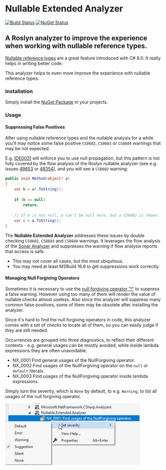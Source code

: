 # Nullable Extended Analyzer 
[![Build Status](https://dev.azure.com/tom-englert/Open%20Source/_apis/build/status/Nullable.Extended.Analyzer?branchName=master)](https://dev.azure.com/tom-englert/Open%20Source/_build/latest?definitionId=39&branchName=master)
[![NuGet Status](https://img.shields.io/nuget/v/Nullable.Extended.Analyzer.svg)](https://www.nuget.org/packages/Nullable.Extended.Analyzer/)

## A Roslyn analyzer to improve the experience when working with nullable reference types.

[Nullable reference types](https://docs.microsoft.com/en-us/dotnet/csharp/nullable-references) 
are a great feature introduced with C# 8.0. It really helps in writing better code.

This analyzer helps to even more improve the experience with nullable reference types.

### Installation

Simply install the [NuGet Package](https://www.nuget.org/packages/Nullable.Extended.Analyzer/) in your projects.

### Usage

#### Suppressing False Positives

After using nullable reference types and the nullable analysis for a while you'll may notice some false positive `CS8602`, `CS8603` or `CS8604` warnings that may be not expected.

E.g. [IDE0031](https://docs.microsoft.com/en-us/dotnet/fundamentals/code-analysis/style-rules/ide0031) will enforce you to use null propagation, 
but this pattern is not fully covered by the flow analysis of the Roslyn nullable analyzer (see e.g. issues [49653](https://github.com/dotnet/roslyn/issues/49653) 
or [48354](https://github.com/dotnet/roslyn/issues/48354)), and you will see a `CS8602` warning:

```c#
public void Method(object? a) 
{
    var b = a?.ToString();

    if (b == null)
        return;

    // If b is not null, a can't be null here, but a CS8602 is shown:
    var c = a.ToString();
}
``` 

The **Nullable Extended Analyzer** addresses these issues by double checking `CS8602`, `CS8603` and `CS8604` warnings.
It leverages the flow analysis of the [Sonar Analyzer](https://github.com/SonarSource/sonar-dotnet) and suppresses the 
warning if flow analysis reports that access is safe.

- This may not cover all cases, but the most ubiquitous.
- You may need at least MSBuild 16.8 to get suppressions work correctly.

#### Managing Null Forgiving Operators

Sometimes it is necessary to use the [null forgiving operator "!"](https://docs.microsoft.com/en-us/dotnet/csharp/language-reference/operators/null-forgiving) to suppress a false warning.
However using too many of them will render the value of nullable checks almost useless.
Also since this analyzer will suppress many common false positives, some of them may be obsolete after installing the analyzer.

Since it's hard to find the null forgiving operators in code, this analyzer comes with a set of checks to locate all of them, so you can easily judge if they are still needed.

Occurrences are grouped into three diagnostics, to reflect their different contexts - e.g. general usages can be mostly avoided, while inside lambda expressions they are often unavoidable.
- NX_0001 Find general usages of the NullForgiving operator.
- NX_0002 Find usages of the NullForgiving operator on the `null` or `default` literals.
- NX_0003 Find usages of the NullForgiving operator inside lambda expressions.

Simply turn the severity, which is `None` by default, to e.g. `Warning`, to list all usages of the null forgiving operator.

![image](assets/NX_0001.png)
